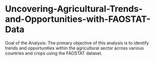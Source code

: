 # Uncovering-Agricultural-Trends-and-Opportunities-with-FAOSTAT-Data
Goal of the Analysis:  The primary objective of this analysis is to identify trends and opportunities within the agricultural sector across various countries and crops using the FAOSTAT dataset.

